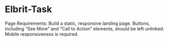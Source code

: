 # Elbrit-Task
Page Requirements: Build a static, responsive landing page. Buttons, including “See More” and “Call to Action” elements, should be left unlinked. Mobile responsiveness is required.
